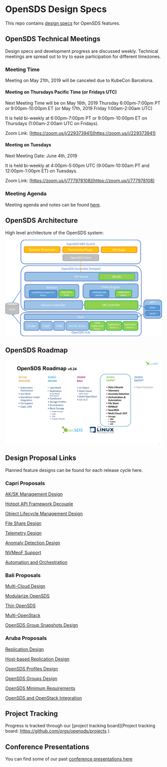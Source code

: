 # OpenSDS Design Specs

This repo contains
[design specs](https://github.com/opensds/design-specs/tree/master/specs) for
OpenSDS features.

## OpenSDS Technical Meetings

Design specs and development progress are discussed weekly. Technical meetings
are spread out to try to ease participation for different timezones.

### Meeting Time

Meeting on May 21th, 2019 will be canceled due to KubeCon Barcelona.

#### Meeting on Thursdays Pacific Time (or Fridays UTC)

Next Meeting Time will be on May 16th, 2019 Thursday 6:00pm-7:00pm PT or
9:00pm-10:00pm ET (or May 17th, 2019 Friday 1:00am-2:00am UTC)

It is held bi-weekly at 6:00pm-7:00pm PT or 9:00pm-10:00pm ET on Thursdays
(1:00am-2:00am UTC on Fridays).

Zoom Link: [https://zoom.us/j/229373941](https://zoom.us/j/229373941)

#### Meeting on Tuesdays

Next Meeting Date: June 4th, 2019

It is held bi-weekly at 4:00pm-5:00pm UTC (9:00am-10:00am PT and 12:00pm-1:00pm
ET) on Tuesdays.

Zoom Link: [https://zoom.us/j/777978108](https://zoom.us/j/777978108)

### Meeting Agenda

Meeting agenda and notes can be found
[here](https://docs.google.com/document/d/1JlxAAOtvZvvf_KhVr8XQa6mUD7lkHOXlxuGruTKEukE/edit?usp=sharing).

## OpenSDS Architecture

High level architecture of the OpenSDS system:

<img src="architecture.png" alt="architecture" width="500"/>

## OpenSDS Roadmap

<img src="roadmap.png" alt="OpenSDS roadmap" width="500"/>

## Design Proposal Links

Planned feature designs can be found for each release cycle here.

### Capri Proposals

[AK/SK Management Design](https://github.com/opensds/design-specs/blob/master/specs/capri/MultiCloud_AK-SK_Management_Design.md)

[Hotpot API Framework Decouple](https://github.com/opensds/design-specs/blob/master/specs/capri/API_Framework_Refactoring.md)

[Object Lifecycle Management Design](https://github.com/opensds/design-specs/pull/24)

[File Share Design](https://github.com/opensds/design-specs/pull/27)

[Telemetry Design](https://github.com/opensds/design-specs/pull/28)

[Anomaly Detection Design](https://docs.google.com/document/d/1rF9Dh16YQNhudfP3pQODuYTQvrL2AkpEyIbPUo7aud8/edit?usp=sharing)

[NVMeoF Support](https://github.com/opensds/design-specs/blob/master/specs/capri/nvmeof_support.md)

[Automation and Orchestration](https://github.com/opensds/design-specs/pull/30)

### Bali Proposals

[Multi-Cloud Design](specs/bali/MultiCloud_Design.md)

[Modularize OpenSDS](https://docs.google.com/document/d/1q02NVogtnzauzVwxyyLxwbAv_RktnYKHHpFuVWM6Ihs/edit#)

[Thin OpenSDS](https://docs.google.com/document/d/16zLCE1X8bNjkGoKvBpqDZaxEHZapWluQVgdvlxuR_tE/edit#)

[Multi-OpenStack](specs/bali/Multi_OpenStack_Design.md)

[OpenSDS Group Snapshots Design](https://docs.google.com/document/d/1mlnuVfRFhu_bczp8EWMdE2XR9xyNImOvVokLGgM6kCc/edit#)

### Aruba Proposals

[Replication Design](specs/aruba/Replication_Design.md)

[Host-based Replication Design](specs/aruba/Host-base_Replication_Design.md)

[OpenSDS Profiles Design](https://docs.google.com/document/d/1irNnz019j0XuW6SZNigs6QuYFOCC3uL44EkRYJiHyq8/edit#)

[OpenSDS Groups Design](https://docs.google.com/document/d/1bjDaeEQd1Zf9av8Vd4Yn7jfp1Eiv-bBBxafAAsAACrU/edit#)

[OpenSDS Minimum Requirements](https://docs.google.com/document/d/1lOntboT99pN-5iS4Z6_gz1Dzwlx7y1Q2weo1VxC_Knk/edit#)

[OpenSDS and OpenStack Integration](https://docs.google.com/document/d/1xZWMlVSd1ove-N-xWv3ZmRbiauzBmdgiQu2C6HRSJKI/edit#)

## Project Tracking

Progress is tracked through our
[project tracking board](Project tracking board: https://github.com/orgs/opensds/projects
).

## Conference Presentations

You can find some of our past [conference presentations here](https://github.com/opensds/presentations)
